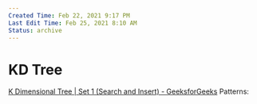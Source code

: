 ```yaml
---
Created Time: Feb 22, 2021 9:17 PM
Last Edit Time: Feb 25, 2021 8:10 AM
Status: archive
---
```


# KD Tree

[K Dimensional Tree | Set 1 (Search and Insert) - GeeksforGeeks](https://www.notion.so/K-Dimensional-Tree-Set-1-Search-and-Insert-GeeksforGeeks-c608913badbe46b8b145ee8e978a4fb5)
Patterns: 